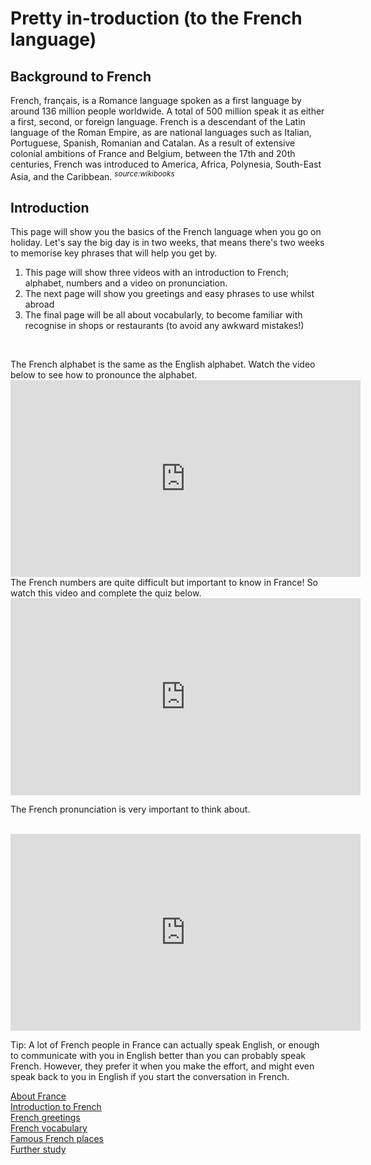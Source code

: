 <h1> <strong> Pretty in-troduction (to the French language) </strong> </h1>
<body> <h2> Background to French </h2>
 <p> French, français, is a Romance language spoken as a first language by around 136 million people worldwide. A total of 500 million speak it as either a first, second, or foreign language. French is a descendant of the Latin language of the Roman Empire, as are national languages such as Italian, Portuguese, Spanish, Romanian and Catalan. As a result of extensive colonial ambitions of France and Belgium, between the 17th and 20th centuries, French was introduced to America, Africa, Polynesia, South-East Asia, and the Caribbean. <sup> <i> source:wikibooks </i> </sup> <p>
<h2> <strong> Introduction </strong> </h2> 
<p> This page will show you the basics of the French language when you go on holiday. Let's say the big day is in two weeks, that means there's two weeks to memorise key phrases that will help you get by. </p>
 
<ol> <li> This page will show three videos with an introduction to French; alphabet, numbers and a video on pronunciation. </li> <li> The next page will show you greetings and easy phrases to use whilst abroad </li>
<li> The final page will be all about vocabularly, to become familiar with recognise in shops or restaurants (to avoid any awkward mistakes!) </li> </ol>
 <br>
 
 <p> The French alphabet is the same as the English alphabet. Watch the video below to see how to pronounce the alphabet. <br>
 <iframe width="560" height="315" src="https://www.youtube.com/embed/8WnTgEzcqaw" frameborder="0" allow="accelerometer; autoplay; encrypted-media; gyroscope; picture-in-picture" allowfullscreen></iframe>
<br> The French numbers are quite difficult but important to know in France! So watch this video and complete the quiz below. <br>
 <iframe width="560" height="315" src="https://www.youtube.com/embed/CEx2fPn-_UE" frameborder="0" allow="accelerometer; autoplay; encrypted-media; gyroscope; picture-in-picture" allowfullscreen></iframe>
 <br>
 <p> The French pronunciation is very important to think about. </p>
  <br>
 
 <iframe width="560" height="315" src="https://www.youtube.com/embed/VyJ3HQRbsag" frameborder="0" allow="accelerometer; autoplay; encrypted-media; gyroscope; picture-in-picture" allowfullscreen></iframe>
 <p> Tip: A lot of French people in France can actually speak English, or enough to communicate with you in English better than you can probably speak French. However, they prefer it when you make the effort, and might even speak back to you in English if you start the conversation in French. </p>
 
 
</p>
 <body>
  <a  href="https://georginah2.github.io/SML5202-final-Hutt/page2.html" > About France </a> <br>
  <a  href="https://georginah2.github.io/SML5202-final-Hutt/page3.html" > Introduction to French  </a>  <br>
   <a  href="https://georginah2.github.io/SML5202-final-Hutt/page4.html" > French greetings </a>  <br>
  <a  href="https://georginah2.github.io/SML5202-final-Hutt/page5.html" > French vocabulary </a>  <br>
 <a  href="https://georginah2.github.io/SML5202-final-Hutt/page6.html" > Famous French places  </a> <br>
  <a  href= "https://georginah2.github.io/SML5202-final-Hutt/page7.html"> Further study </a>
 </body>

